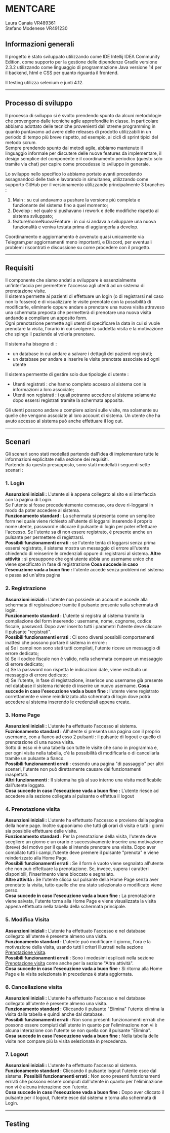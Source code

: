 # MENTCARE #

Laura Canaia VR489361    
Stefano Modenese VR491230

## Informazioni generali ##

Il progetto è stato sviluppato utilizzando come IDE Intellij IDEA Community Edition, come supporto per la gestione delle 
dipendenze Gradle versione 2.3.2 utilizzando come linguaggio di programmazione Java versione 14 per il backend, html e CSS
per quanto riguarda il frontend.

Il testing utilizza selenium e junti 4.12.

****

## Processo di sviluppo ##

Il processo di sviluppo si è svolto prendendo spunto da alcuni metodologie che provengono dalle tecniche agile approfondite
in classe. In particolare abbiamo adottato delle tecniche provenienti dall'xtreme programming in quanto puntavamo ad avere
delle releases di prodotto utilizzabili in un periodo di tempo più breve rispetto, ad esempio,  ai cicli di sprint tipici 
del metodo scrum.      
Sempre prendendo spunto dai metodi agile, abbiamo mantenuto il linguaggio informale per discutere delle nuove features da
implementare, il design semplice del componente e il coordinamento periodico (questo solo tramite via chat) per capire come 
procedesse lo sviluppo in generale.        


Lo sviluppo nello specifico lo abbiamo portato avanti procedendo assagnandoci delle task e lavorando in simultanea, 
utilizzando come supporto GitHub per il versionamento utilizzando principalmente 3 branches :
1) Main : su cui andavamo a pushare la versione più completa e funzionante del sistema fino a quel momento;
2) Develop : nel quale si pushavano i rework e delle modifiche rispetto al sistema sviluppato;
3) feature/nomeNuovaFeature : in cui si andava a sviluppare una nuova funzionalità e veniva testata prima di aggiungerla a develop.

Coordinamento e aggiornamento è avvenuto quasi unicamente via Telegram,per aggiornamenti meno importanti, e Discord, per 
eventuali problemi riscontrati e discussione su come procedere con il progetto.

****

## Requisiti ##
Il componente che siamo andati a sviluppare è essenzialmente un'interfaccia per permettere l'accesso agli utenti ad un 
sistema di prenotazione visite.       
Il sistema permette ai pazienti di effettuare un login (o di registrarsi nel caso non lo fossero) e di visualizzare le visite
prenotate con la possibilità di modificarle, eliminarle oppure andare a prenotare una nuova visita attraveso una schermata preposta
che permetterà di prenotare una nuova visita andando a compilare un apposito form.      
Ogni prenotazione permette agli utenti di specificare la data in cui si vuole prenotare la visita, l'orario in cui svolgere 
la suddetta visita e la motivazione che spinge il paziende al volerla prenotare.

Il sistema ha bisogno di :
- un database in cui andare a salvare i dettagli dei pazienti registrati;
- un database per andare a inserire le visite prenotate associate ad ogni utente

Il sistema permentte di gestire solo due tipologie di utente :
- Utenti registrati : che hanno completo accesso al sistema con le informazioni a loro associate;
- Utenti non registrati : i quali potranno accedere al sistema solamente dopo essersi registrati tramite la schermata apposita.

Gli utenti possono andare a compiere azioni sulle visite, ma solamente su quelle che vengono associate al loro account di sistema.
Un utente che ha avuto accesso al sistema può anche effettuare il log out.

****

## Scenari ##

Gli scenari sono stati modellati partendo dall'idea di implementare tutte le informazioni esplicitate nella sezione dei requisiti.    
Partendo da questo presupposto, sono stati modellati i seguenti sette scenari : 

### 1. Login ###
__Assunzioni iniziali :__ L'utente si è appena collegato al sito e si interfaccia con la pagina di Login.       
Se l'utente si fosse precedentemente connesso, ora deve ri-loggarsi in modo da poter accedere al sistema.       
__Funzionamento standard :__ La schermata si presenta come un semplice form nel quale viene richiesto all'utente
di loggarsi inserendo il proprio nome utente, password e cliccare il pulsante di login per poter effettuare l'accesso.
Se l'utente sa di non essere registrato, è presente anche un pulsante per permettere di registrarsi.     
__Possibili funzionamenti errati :__ se l'utente tenta di loggarsi senza prima essersi registrato, il sistema 
mostra un messaggio di errore all'utente chiedendo di reinserire le credenziali oppure di registrarsi al sistema.
__Altre attività :__ si presuppone che ogni utente abbia uno username unico che viene specificato in fase di registrazione
__Cosa succede in caso l'esecuzione vada a buon fine :__ l'utente accede senza problemi nel sistema e passa ad un'altra pagina


### 2. Registrazione ###
__Assunzioni iniziali :__ L'utente non possiede un account e accede alla schermata di registrazione tramite il 
pulsante presente sulla schermata di login.   
__Funzionamento standard :__ L'utente si registra al sistema tramite la compilazione del form inserendo : username, nome, cognome,
codice fiscale, password. Dopo aver inserito tutti i parametri l'utente deve cliccare il pulsante "registrati".   
__Possibili funzionamenti errati :__ Ci sono diversi possibili comportamenti inattesi che possono portare il sistema in
errore :    
a) Se i campi non sono stati tutti compilati, l'utente riceve un messaggio di errore dedicato;    
b) Se il codice fiscale non è valido, nella schermata compare un messaggio di errore dedicato;     
c) Se la password non rispetta le indicazioni date, viene restituito un messaggio di errore dedicato;        
d) Se l'utente, in fase di registrazione, inserisce uno username già presente nel database il sistema richiede di inserire un nuovo username.
__Cosa succede in caso l'esecuzione vada a buon fine :__ l'utente viene registrato correttamente e viene reindirizzato
alla schermata di login dove potrà accedere al sistema inserendo le credenziali appena create.

### 3. Home Page ###
__Assunzioni iniziali :__ L'utente ha effettuato l'accesso al sistema.    
__Fuznionamento standard :__ All'utente si presenta una pagina con il proprio username, con a fianco ad esso 2 pulsanti : il 
pulsante di logout e quello di prenotazione di una nuova visita.   
Sotto di esso vi è una tabella con tutte le visite che sono in programma e, per ogni 
visita nella tabella, c'è la possibilità di modificarla o di cancellarla tramite un pulsante a fianco.    
__Possibili funzionamenti errati :__ essendo una pagina "di passaggio" per altri scenari, l'utente non può direttamente
causare dei funzionamenti inaspettati.     
__Altri funzionamenti__ : Il sistema ha già al suo interno una visita modificabile dall'utente loggato.    
__Cosa succede in caso l'esecuzione vada a buon fine :__ L'utente riesce ad accedere alla sezione collegata al pulsante
o effettua il logout

### 4. Prenotazione visita ###
__Assunzioni iniziali :__ L'utente ha effettuato l'accesso e proviene dalla pagina della home page. Inoltre supponiamo
che tutti gli orari di visita e tutti i giorni sia possibile effettuare delle visite.   
__Funzionamento standard :__ Per la prenotazione della visita, l'utente deve scegliere un giorno e un orario e successivamente inserire una motivazione (breve) 
del motivo per il quale si intende prenotare una visita.
Dopo aver compilato tutti i campi,l'utente deve premere il pulsante "prenota" e viene reinderizzato alla Home Page.   
__Possibili funzionamenti errati :__ Se il form è vuoto viene segnalato all'utente che non può effettuare la prenotazione. 
Se, invece, supera i caratteri disponibili, l'inserimento viene bloccato e segnalato.    
__Altre attività :__ Se l'utente clicca sul pulsante della Home Page senza aver prenotato la visita, tutto quello che 
era stato selezionato o modificato viene perso.    
__Cosa succede in caso l'esecuzione vada a buon fine :__ La prenotazione viene salvata, l'utente torna alla Home Page
e viene visualizzata la visita appena effettuata nella tabella della schermata principale.

### 5. Modifica Visita ###
__Assunzioni iniziali :__ L'utente ha effettuato l'accesso e nel database collegato all'utente è presente almeno una 
visita.    
__Funzionamento standard :__ L'utente può modificare il giorno, l'ora e la motivazione della visita, usando tutti i criteri
illustrati nella sezione 
[Prenotazione visita](https://github.com/LauraCanaia/Elaborato_Ing_Sw?tab=readme-ov-file#4-prenotazione-visita).   
__Possibili funzionamenti errati :__ Sono i medesimi esplicati nella sezione 
[Prenotazione visita](https://github.com/LauraCanaia/Elaborato_Ing_Sw?tab=readme-ov-file#4-prenotazione-visita)
come anche per la sezione "Altre attività".          
__Cosa succede in caso l'esecuzione vada a buon fine :__ Si ritorna alla Home Page e la visita selezionata in 
precedenza è stata aggiornata.   

### 6. Cancellazione visita ###
__Assunzioni iniziali :__ L'utente ha effettuato l'accesso e nel database collegato all'utente è presente almeno una
visita.   
__Funzionamento standard :__ Cliccando il pulsante "Elimina" l'utente elimina la visita dalla tabella e quindi anche 
dal database.    
__Possibili funzionamenti errati :__ Non sono presenti funzionamenti errrati che possono essere compiuti dall'utente in
quanto per l'eliminazione non vi è alcuna interazione con l'utente se non quella con il pulsante "Elimina".    
__Cosa succede in caso l'esecuzione vada a buon fine :__ Nella tabella delle visite non compare più la visita 
selezionata in precedenza.

### 7. Logout ###
__Assunzioni iniziali :__ L'utente ha effettuato l'accesso al sistema.    
__Funzionamento standard :__ Cliccando il pulsante logout l'utente esce dal sistema.
__Possibili funzionamenti errati :__ Non sono presenti funzionamenti errrati che possono essere compiuti dall'utente in
quanto per l'eliminazione non vi è alcuna interazione con l'utente.    
__Cosa succede in caso l'esecuzione vada a buon fine :__ Dopo aver cliccato il pulsante per il logout, l'utente esce
dal sistema e torna alla schermata di Login.

****

## Testing ##